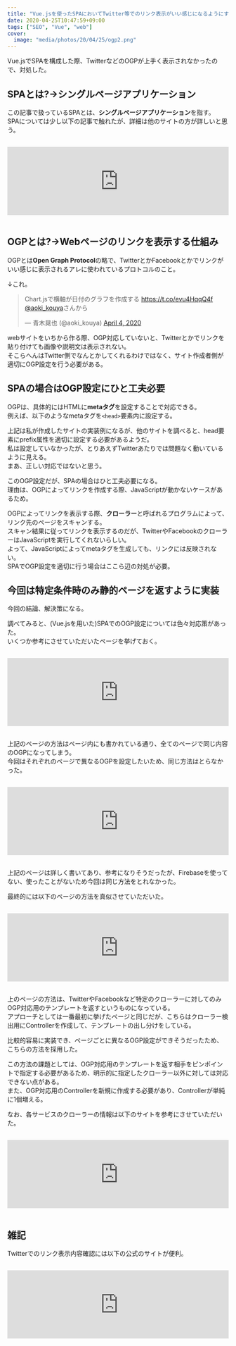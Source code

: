 ```yaml
---
title: "Vue.jsを使ったSPAにおいてTwitter等でのリンク表示がいい感じになるようにする"
date: 2020-04-25T10:47:59+09:00
tags: ["SEO", "Vue", "web"]
cover:
  image: "media/photos/20/04/25/ogp2.png"
---
```


Vue.jsでSPAを構成した際、TwitterなどのOGPが上手く表示されなかったので、対処した。

## SPAとは?→シングルページアプリケーション

この記事で扱っているSPAとは、**シングルページアプリケーション**を指す。  
SPAについては少し以下の記事で触れたが、詳細は他のサイトの方が詳しいと思う。

<iframe class="hatenablogcard" style="width:100%;height:155px;margin:15px 0;max-width:680px;" title="Laravel+Vue.jsでSPA(シングルページアプリケーション)を作成した" src="https://hatenablog-parts.com/embed?url=https://kouya17.com/posts/20/" frameborder="0" scrolling="no"></iframe>

## OGPとは?→Webページのリンクを表示する仕組み

OGPとは**Open Graph Protocol**の略で、TwitterとかFacebookとかでリンクがいい感じに表示されるアレに使われているプロトコルのこと。

↓これ。

<blockquote class="twitter-tweet"><p lang="ja" dir="ltr">Chart.jsで横軸が日付のグラフを作成する <a href="https://t.co/evu4HqqQ4f">https://t.co/evu4HqqQ4f</a> <a href="https://twitter.com/aoki_kouya?ref_src=twsrc%5Etfw">@aoki_kouya</a>さんから</p>&mdash; 青木晃也 (@aoki_kouya) <a href="https://twitter.com/aoki_kouya/status/1246469307296444416?ref_src=twsrc%5Etfw">April 4, 2020</a></blockquote> <script async src="https://platform.twitter.com/widgets.js" charset="utf-8"></script>

webサイトをいちから作る際、OGP対応していないと、Twitterとかでリンクを貼り付けても画像や説明文は表示されない。  
そこらへんはTwitter側でなんとかしてくれるわけではなく、サイト作成者側が適切にOGP設定を行う必要がある。

## SPAの場合はOGP設定にひと工夫必要

OGPは、具体的にはHTMLに**metaタグ**を設定することで対応できる。  
例えば、以下のようなmetaタグを`<head>`要素内に設定する。

<script src="https://gist.github.com/kouya17/88cc2ce285fb318e97e5ae85578fe7bd.js"></script>

上記は私が作成したサイトの実装例になるが、他のサイトを調べると、head要素にprefix属性を適切に設定する必要があるようだ。  
私は設定していなかったが、とりあえずTwitterあたりでは問題なく動いているように見える。  
まあ、正しい対応ではないと思う。

このOGP設定だが、SPAの場合はひと工夫必要になる。  
理由は、OGPによってリンクを作成する際、JavaScriptが動かないケースがあるため。

OGPによってリンクを表示する際、**クローラー**と呼ばれるプログラムによって、リンク先のページをスキャンする。  
スキャン結果に従ってリンクを表示するのだが、TwitterやFacebookのクローラーはJavaScriptを実行してくれないらしい。  
よって、JavaScriptによってmetaタグを生成しても、リンクには反映されない。  
SPAでOGP設定を適切に行う場合はここら辺の対処が必要。

## 今回は特定条件時のみ静的ページを返すように実装

今回の結論、解決策になる。

調べてみると、(Vue.jsを用いた)SPAでのOGP設定については色々対応策があった。  
いくつか参考にさせていただいたページを挙げておく。

<iframe class="hatenablogcard" style="width:100%;height:155px;margin:15px 0;max-width:680px;" title="Vue.jsで静的にOGP対応する - Qiita" src="https://hatenablog-parts.com/embed?url=https://qiita.com/rotelstift/items/f7dad19177d30714dcfa" frameborder="0" scrolling="no"></iframe>

上記のページの方法はページ内にも書かれている通り、全てのページで同じ内容のOGPになってしまう。  
今回はそれぞれのページで異なるOGPを設定したいため、同じ方法はとらなかった。

<iframe class="hatenablogcard" style="width:100%;height:155px;margin:15px 0;max-width:680px;" title="SNS映えするWebアプリを...！FirebaseとVue.jsでSPAのOGP画像の動的生成をやってみたら案外楽だった - Qiita" src="https://hatenablog-parts.com/embed?url=https://qiita.com/yuneco/items/5e526464939082862f5d" frameborder="0" scrolling="no"></iframe>

上記のページは詳しく書いてあり、参考になりそうだったが、Firebaseを使ってない、使ったことがないため今回は同じ方法をとれなかった。

最終的には以下のページの方法を真似させていただいた。

<iframe class="hatenablogcard" style="width:100%;height:155px;margin:15px 0;max-width:680px;" title="SPAでのOGP設定と表示方法 - inokawablog" src="https://hatenablog-parts.com/embed?url=https://inokawablog.org/code/spa-ogp/" frameborder="0" scrolling="no"></iframe>

上のページの方法は、TwitterやFacebookなど特定のクローラーに対してのみOGP対応用のテンプレートを返すというものになっている。  
アプローチとしては一番最初に挙げたページと同じだが、こちらはクローラー検出用にControllerを作成して、テンプレートの出し分けをしている。

比較的容易に実装でき、ページごとに異なるOGP設定ができそうだったため、こちらの方法を採用した。

この方法の課題としては、OGP対応用のテンプレートを返す相手をピンポイントで指定する必要があるため、明示的に指定したクローラー以外に対しては対応できない点がある。  
また、OGP対応用のControllerを新規に作成する必要があり、Controllerが単純に1個増える。

なお、各サービスのクローラーの情報は以下のサイトを参考にさせていただいた。

<iframe class="hatenablogcard" style="width:100%;height:155px;margin:15px 0;max-width:680px;" title="OGP取得用クローラのユーザーエージェントを、TwitterやLINEなど8サービスで調べてみた - Crieit" src="https://hatenablog-parts.com/embed?url=https://crieit.net/posts/OGP-Twitter-LINE-8" frameborder="0" scrolling="no"></iframe>

## 雑記

Twitterでのリンク表示内容確認には以下の公式のサイトが便利。

<iframe class="hatenablogcard" style="width:100%;height:155px;margin:15px 0;max-width:680px;" title="Card Validator | Twitter Developers" src="https://hatenablog-parts.com/embed?url=https://cards-dev.twitter.com/validator" frameborder="0" scrolling="no"></iframe>

<!--
<div class="kattene">
    <div class="kattene__imgpart"><a target="_blank" rel="noopener" href="https://www.amazon.co.jp/gp/product/4815601828/ref=as_li_tl?ie=UTF8&camp=247&creative=1211&creativeASIN=4815601828&linkCode=as2&tag=kouya17-22&linkId=47dcceebe3e89e107ae3d6a7f7584b95"><img src="https://ws-fe.amazon-adsystem.com/widgets/q?_encoding=UTF8&MarketPlace=JP&ASIN=4815601828&ServiceVersion=20070822&ID=AsinImage&WS=1&Format=_SL160_&tag=kouya17-22"></a></div>
    <div class="kattene__infopart">
      <div class="kattene__title"><a target="_blank" rel="noopener" href="https://www.amazon.co.jp/gp/product/4815601828/ref=as_li_tl?ie=UTF8&camp=247&creative=1211&creativeASIN=4815601828&linkCode=as2&tag=kouya17-22&linkId=47dcceebe3e89e107ae3d6a7f7584b95">これからはじめるVue.js実践入門</a></div>
      <div class="kattene__description">山田 祥寛</div>
      <div class="kattene__btns __four">
        <div><a class="kattene__btn __orange" target="_blank" rel="noopener" href="https://www.amazon.co.jp/gp/product/4815601828/ref=as_li_tl?ie=UTF8&camp=247&creative=1211&creativeASIN=4815601828&linkCode=as2&tag=kouya17-22&linkId=47dcceebe3e89e107ae3d6a7f7584b95">Amazon</a></div>
        <div><a class="kattene__btn __blue" target="_blank" rel="noopener" href="https://www.amazon.co.jp/gp/product/B07WVXRNH3/ref=as_li_tl?ie=UTF8&camp=247&creative=1211&creativeASIN=B07WVXRNH3&linkCode=as2&tag=kouya17-22&linkId=3d903963bc246455fcf421d63d5e75bb">Kindle</a></div>
        <div><a class="kattene__btn __red" target="_blank" rel="noopener" href="https://hb.afl.rakuten.co.jp/ichiba/1585b2d3.e3af76f2.1585b2d4.494d3f80/?pc=https%3A%2F%2Fitem.rakuten.co.jp%2Fbook%2F15937011%2F&link_type=hybrid_url&ut=eyJwYWdlIjoiaXRlbSIsInR5cGUiOiJoeWJyaWRfdXJsIiwic2l6ZSI6IjI0MHgyNDAiLCJuYW0iOjEsIm5hbXAiOiJyaWdodCIsImNvbSI6MSwiY29tcCI6ImxlZnQiLCJwcmljZSI6MSwiYm9yIjoxLCJjb2wiOjAsImJidG4iOjEsInByb2QiOjB9">楽天</a></div>
        <div><a class="kattene__btn __green" target="_blank" rel="noopener" href="https://hb.afl.rakuten.co.jp/ichiba/1592b466.7f5ea7c8.1592b467.70471b78/?pc=https%3A%2F%2Fitem.rakuten.co.jp%2Frakutenkobo-ebooks%2Ff820f0f6c58739e585c2aaf712e5d6a0%2F&link_type=hybrid_url&ut=eyJwYWdlIjoiaXRlbSIsInR5cGUiOiJoeWJyaWRfdXJsIiwic2l6ZSI6IjI0MHgyNDAiLCJuYW0iOjEsIm5hbXAiOiJyaWdodCIsImNvbSI6MSwiY29tcCI6ImxlZnQiLCJwcmljZSI6MSwiYm9yIjoxLCJjb2wiOjAsImJidG4iOjEsInByb2QiOjB9">楽天Kobo</a></div>
      </div>
    </div>
</div>
-->
